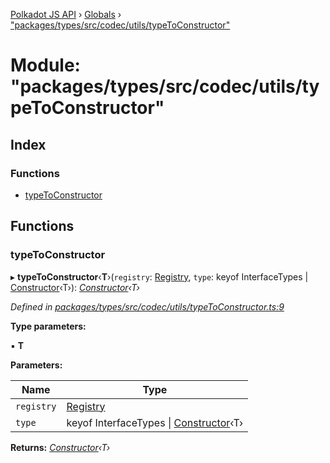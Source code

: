 [Polkadot JS API](../README.md) › [Globals](../globals.md) › ["packages/types/src/codec/utils/typeToConstructor"](_packages_types_src_codec_utils_typetoconstructor_.md)

# Module: "packages/types/src/codec/utils/typeToConstructor"

## Index

### Functions

* [typeToConstructor](_packages_types_src_codec_utils_typetoconstructor_.md#typetoconstructor)

## Functions

###  typeToConstructor

▸ **typeToConstructor**‹**T**›(`registry`: [Registry](../interfaces/_packages_types_src_types_registry_.registry.md), `type`: keyof InterfaceTypes | [Constructor](../interfaces/_packages_types_src_types_codec_.constructor.md)‹T›): *[Constructor](../interfaces/_packages_types_src_types_codec_.constructor.md)‹T›*

*Defined in [packages/types/src/codec/utils/typeToConstructor.ts:9](https://github.com/polkadot-js/api/blob/825365bb13/packages/types/src/codec/utils/typeToConstructor.ts#L9)*

**Type parameters:**

▪ **T**

**Parameters:**

Name | Type |
------ | ------ |
`registry` | [Registry](../interfaces/_packages_types_src_types_registry_.registry.md) |
`type` | keyof InterfaceTypes &#124; [Constructor](../interfaces/_packages_types_src_types_codec_.constructor.md)‹T› |

**Returns:** *[Constructor](../interfaces/_packages_types_src_types_codec_.constructor.md)‹T›*
